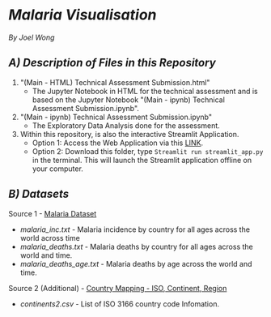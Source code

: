 # *Malaria Visualisation*
_By Joel Wong_

## *A) Description of Files in this Repository*
1. "(Main - HTML) Technical Assessment Submission.html" 
    - The Jupyter Notebook in HTML for the technical assessment and is based on the Jupyter Notebook "(Main - ipynb) Technical Assessment Submission.ipynb".
3.  "(Main - ipynb) Technical Assessment Submission.ipynb" 
    - The Exploratory Data Analysis done for the assessment.
5.  Within this repository, is also the interactive Streamlit Application.
    - Option 1: Access the Web Application via this <a href="https://share.streamlit.io/joel-wong0794/malaria_visualisation/main">LINK</a>.
    - Option 2: Download this folder, type `Streamlit run streamlit_app.py` in the terminal. This will launch the Streamlit application offline on your computer.


## *B) Datasets*

Source 1 - <a href="https://github.com/rfordatascience/tidytuesday/tree/master/data/2018/2018-11-13">Malaria Dataset</a>
- *malaria_inc.txt* - Malaria incidence by country for all ages across the world across time
- *malaria_deaths.txt* - Malaria deaths by country for all ages across the world and time.
- *malaria_deaths_age.txt* - Malaria deaths by age across the world and time.

Source 2 (Additional) - <a href="https://www.kaggle.com/datasets/andradaolteanu/country-mapping-iso-continent-region?resource=download">Country Mapping - ISO, Continent, Region</a>
- *continents2.csv* - List of ISO 3166 country code Infomation.
